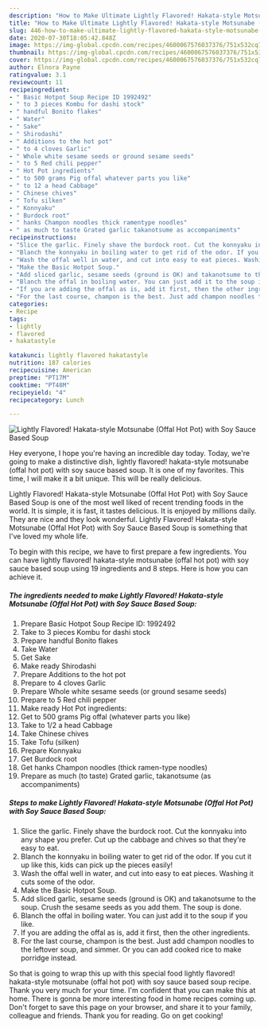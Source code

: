 ```yaml
---
description: "How to Make Ultimate Lightly Flavored! Hakata-style Motsunabe (Offal Hot Pot) with Soy Sauce Based Soup"
title: "How to Make Ultimate Lightly Flavored! Hakata-style Motsunabe (Offal Hot Pot) with Soy Sauce Based Soup"
slug: 446-how-to-make-ultimate-lightly-flavored-hakata-style-motsunabe-offal-hot-pot-with-soy-sauce-based-soup
date: 2020-07-30T18:05:42.848Z
image: https://img-global.cpcdn.com/recipes/4600067576037376/751x532cq70/lightly-flavored-hakata-style-motsunabe-offal-hot-pot-with-soy-sauce-based-soup-recipe-main-photo.jpg
thumbnail: https://img-global.cpcdn.com/recipes/4600067576037376/751x532cq70/lightly-flavored-hakata-style-motsunabe-offal-hot-pot-with-soy-sauce-based-soup-recipe-main-photo.jpg
cover: https://img-global.cpcdn.com/recipes/4600067576037376/751x532cq70/lightly-flavored-hakata-style-motsunabe-offal-hot-pot-with-soy-sauce-based-soup-recipe-main-photo.jpg
author: Elnora Payne
ratingvalue: 3.1
reviewcount: 11
recipeingredient:
- " Basic Hotpot Soup Recipe ID 1992492"
- " to 3 pieces Kombu for dashi stock"
- " handful Bonito flakes"
- " Water"
- " Sake"
- " Shirodashi"
- " Additions to the hot pot"
- " to 4 cloves Garlic"
- " Whole white sesame seeds or ground sesame seeds"
- " to 5 Red chili pepper"
- " Hot Pot ingredients"
- " to 500 grams Pig offal whatever parts you like"
- " to 12 a head Cabbage"
- " Chinese chives"
- " Tofu silken"
- " Konnyaku"
- " Burdock root"
- " hanks Champon noodles thick ramentype noodles"
- " as much to taste Grated garlic takanotsume as accompaniments"
recipeinstructions:
- "Slice the garlic. Finely shave the burdock root. Cut the konnyaku into any shape you prefer. Cut up the cabbage and chives so that they&#39;re easy to eat."
- "Blanch the konnyaku in boiling water to get rid of the odor. If you cut it up like this, kids can pick up the pieces easily!"
- "Wash the offal well in water, and cut into easy to eat pieces. Washing it cuts some of the odor."
- "Make the Basic Hotpot Soup."
- "Add sliced garlic, sesame seeds (ground is OK) and takanotsume to the soup. Crush the sesame seeds as you add them. The soup is done."
- "Blanch the offal in boiling water. You can just add it to the soup if you like."
- "If you are adding the offal as is, add it first, then the other ingredients."
- "For the last course, champon is the best. Just add champon noodles to the leftover soup, and simmer. Or you can add cooked rice to make porridge instead."
categories:
- Recipe
tags:
- lightly
- flavored
- hakatastyle

katakunci: lightly flavored hakatastyle 
nutrition: 187 calories
recipecuisine: American
preptime: "PT17M"
cooktime: "PT48M"
recipeyield: "4"
recipecategory: Lunch

---
```



![Lightly Flavored! Hakata-style Motsunabe (Offal Hot Pot) with Soy Sauce Based Soup](https://img-global.cpcdn.com/recipes/4600067576037376/751x532cq70/lightly-flavored-hakata-style-motsunabe-offal-hot-pot-with-soy-sauce-based-soup-recipe-main-photo.jpg)

Hey everyone, I hope you're having an incredible day today. Today, we're going to make a distinctive dish, lightly flavored! hakata-style motsunabe (offal hot pot) with soy sauce based soup. It is one of my favorites. This time, I will make it a bit unique. This will be really delicious.



Lightly Flavored! Hakata-style Motsunabe (Offal Hot Pot) with Soy Sauce Based Soup is one of the most well liked of recent trending foods in the world. It is simple, it is fast, it tastes delicious. It is enjoyed by millions daily. They are nice and they look wonderful. Lightly Flavored! Hakata-style Motsunabe (Offal Hot Pot) with Soy Sauce Based Soup is something that I've loved my whole life.


To begin with this recipe, we have to first prepare a few ingredients. You can have lightly flavored! hakata-style motsunabe (offal hot pot) with soy sauce based soup using 19 ingredients and 8 steps. Here is how you can achieve it.

<!--inarticleads1-->

##### The ingredients needed to make Lightly Flavored! Hakata-style Motsunabe (Offal Hot Pot) with Soy Sauce Based Soup:

1. Prepare  Basic Hotpot Soup Recipe ID: 1992492
1. Take  to 3 pieces Kombu for dashi stock
1. Prepare  handful Bonito flakes
1. Take  Water
1. Get  Sake
1. Make ready  Shirodashi
1. Prepare  Additions to the hot pot
1. Prepare  to 4 cloves Garlic
1. Prepare  Whole white sesame seeds (or ground sesame seeds)
1. Prepare  to 5 Red chili pepper
1. Make ready  Hot Pot ingredients:
1. Get  to 500 grams Pig offal (whatever parts you like)
1. Take  to 1/2 a head Cabbage
1. Take  Chinese chives
1. Take  Tofu (silken)
1. Prepare  Konnyaku
1. Get  Burdock root
1. Get  hanks Champon noodles (thick ramen-type noodles)
1. Prepare  as much (to taste) Grated garlic, takanotsume (as accompaniments)




<!--inarticleads2-->

##### Steps to make Lightly Flavored! Hakata-style Motsunabe (Offal Hot Pot) with Soy Sauce Based Soup:

1. Slice the garlic. Finely shave the burdock root. Cut the konnyaku into any shape you prefer. Cut up the cabbage and chives so that they&#39;re easy to eat.
1. Blanch the konnyaku in boiling water to get rid of the odor. If you cut it up like this, kids can pick up the pieces easily!
1. Wash the offal well in water, and cut into easy to eat pieces. Washing it cuts some of the odor.
1. Make the Basic Hotpot Soup.
1. Add sliced garlic, sesame seeds (ground is OK) and takanotsume to the soup. Crush the sesame seeds as you add them. The soup is done.
1. Blanch the offal in boiling water. You can just add it to the soup if you like.
1. If you are adding the offal as is, add it first, then the other ingredients.
1. For the last course, champon is the best. Just add champon noodles to the leftover soup, and simmer. Or you can add cooked rice to make porridge instead.




So that is going to wrap this up with this special food lightly flavored! hakata-style motsunabe (offal hot pot) with soy sauce based soup recipe. Thank you very much for your time. I'm confident that you can make this at home. There is gonna be more interesting food in home recipes coming up. Don't forget to save this page on your browser, and share it to your family, colleague and friends. Thank you for reading. Go on get cooking!
